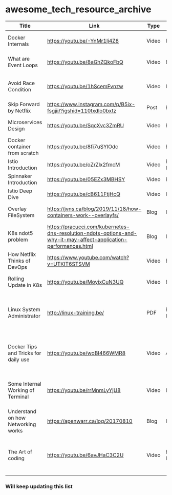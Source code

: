 # awesome_tech_resource_archive


Title | Link | Type | Level | Description | Tags 
| -----| -------- | ---- | -------- | ---- | ---
Docker Internals | https://youtu.be/-YnMr1lj4Z8 | Video | Intermediate | Great explanation of what actually a docker container is and how it is formed. | Containers, Docker
What are Event Loops | https://youtu.be/8aGhZQkoFbQ | Video | Beginner | Explained and live demonstration of how Event Loops works. | Frontend, JavaScript
Avoid Race Condition | https://youtu.be/1hScemFvnzw | Video | Intermediate | Amazing video to understand how `proc` works and how to read files in a program. | Linux
Skip Forward by Netflix | https://www.instagram.com/p/B5ix-fsgjii/?igshid=110txdlo0bxtz | Post | Begineer | A simple thought about skipping 10s of a video. | Design Pattern
Microservices Design | https://youtu.be/SqcXvc3ZmRU | Video | Begineer | One of the simplest explanation of what is microservices. | System Design
Docker container from scratch | https://youtu.be/8fi7uSYlOdc | Video | Beginner | Program your own Docker container and clear your doubts. | Containers, Linux, Go
Istio Introduction | https://youtu.be/oZrZlx2fmcM | Video | Beginner, Intermediate | Learn in detail how Istio works | Containers, Kubernetes
Spinnaker Introduction | https://youtu.be/05EZx3MBHSY | Video | Beginner | Know about capabilities of Spinnaker. | Container, Kubernetes
Istio Deep Dive | https://youtu.be/cB611FtjHcQ | Video | Intermediate | Learn in deep about working of Istio. | Containers, Kubernetes
Overlay FileSystem | https://jvns.ca/blog/2019/11/18/how-containers-work--overlayfs/ | Blog | Intermediate | Know how overlay filesystem works inside containers. | Containers, Docker, Linux
K8s ndot5 problem | https://pracucci.com/kubernetes-dns-resolution-ndots-options-and-why-it-may-affect-application-performances.html | Blog | Intermediate | Understand how FQDN is resolved in K8s and the issues faced. | Containers, Kubernetes
How Netflix Thinks of DevOps | https://www.youtube.com/watch?v=UTKIT6STSVM | Video | Beginner | Insights of Netflix infrastructure practices | Culture, DevOps
Rolling Update in K8s | https://youtu.be/MoyixCuN3UQ | Video | Beginner | Learn about rolling strategy in k8s with hands-on demo | Kubernetes
Linux System Administrator | http://linux-training.be/ | PDF | Beginner, Intermediate | This website has good pdfs especially Sys Admin, which covers almost everything you need to know about linux commands | Linux
Docker Tips and Tricks for daily use | https://youtu.be/woBI466WMR8 | Video | Advance | Shares some cool tricks and tips to get most out of Docker.Topics include disk usage, subnet collisions,networking,mage layers, etc. | Containers, Docker
Some Internal Working of Terminal | https://youtu.be/rrMnmLyYjU8 | Video | Intermediate | In this video he explains beautifully for linux terminal works and how he has added animations to his presentation using it. | Linux, Python
Understand on how Networking works | https://apenwarr.ca/log/20170810 | Blog | Intermediate | This is a beautiful blog explaining in a good depth how networking works. | Networking
The Art of coding | https://youtu.be/6avJHaC3C2U | Video | Beginner, Intermediate | This is an amazing session on what programming is with lot of different analogies and some interesting facts and demos. | General
### Will keep updating this list 
